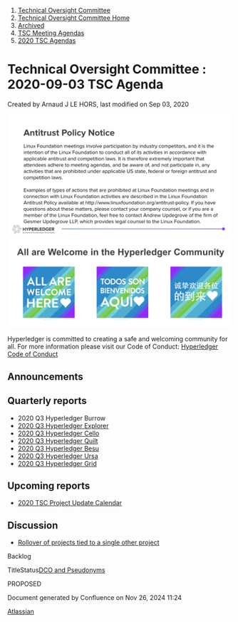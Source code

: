 1. [Technical Oversight Committee](index.html)
2. [Technical Oversight Committee Home](Technical-Oversight-Committee-Home_21430274.html)
3. [Archived](Archived_21447696.html)
4. [TSC Meeting Agendas](TSC-Meeting-Agendas_21448768.html)
5. [2020 TSC Agendas](2020-TSC-Agendas_21449891.html)

# Technical Oversight Committee : 2020-09-03 TSC Agenda

Created by Arnaud J LE HORS, last modified on Sep 03, 2020

![](attachments/21431877/21448548.png?height=250) ![](attachments/21431877/21448549.png?height=250)

Hyperledger is committed to creating a safe and welcoming community for all. For more information please visit our Code of Conduct: [Hyperledger Code of Conduct](https://lf-hyperledger.atlassian.net/wiki/spaces/HYP/pages/19595281/Hyperledger+Code+of+Conduct)

## Announcements

## Quarterly reports

- 2020 Q3 Hyperledger Burrow
- [2020 Q3 Hyperledger Explorer](2020-Q3-Hyperledger-Explorer_21439985.html)
- [2020 Q3 Hyperledger Cello](2020-Q3-Hyperledger-Cello_21439981.html)
- [2020 Q3 Hyperledger Quilt](2020-Q3-Hyperledger-Quilt_21440015.html)
- [2020 Q3 Hyperledger Besu](2020-Q3-Hyperledger-Besu_21440009.html)
- [2020 Q3 Hyperledger Ursa](2020-Q3-Hyperledger-Ursa_21451656.html)
- [2020 Q3 Hyperledger Grid](2020-Q3-Hyperledger-Grid_21440072.html)

## Upcoming reports

- [2020 TSC Project Update Calendar](https://lf-hyperledger.atlassian.net/wiki/display/TSC/2020+TSC+Project+Update+Calendar)

## Discussion

- [Rollover of projects tied to a single other project](Rollover-of-projects-tied-to-a-single-other-project_21430502.html)

Backlog

TitleStatus[DCO and Pseudonyms](/wiki/spaces/TSC/pages/21430435/DCO+and+Pseudonyms)

PROPOSED 

Document generated by Confluence on Nov 26, 2024 11:24

[Atlassian](http://www.atlassian.com/)
